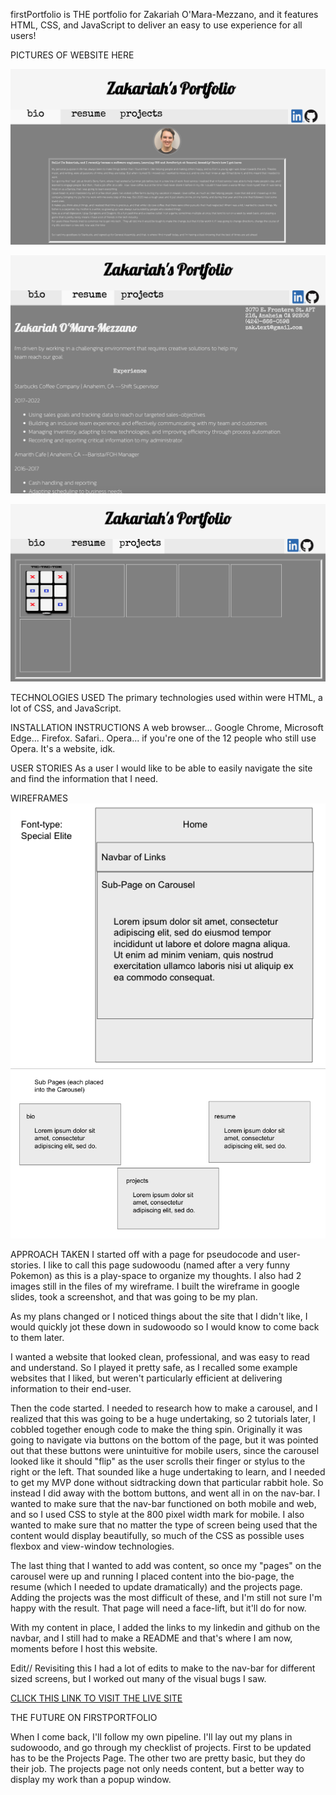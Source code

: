 firstPortfolio is THE portfolio for Zakariah O'Mara-Mezzano, and it features HTML, CSS, and JavaScript to deliver an easy to use experience for all users!

PICTURES OF WEBSITE HERE

![alt text](https://github.com/rancor38/firstPortfolio/blob/main/readme-bio.png?raw=true)

![alt text](https://github.com/rancor38/firstPortfolio/blob/main/readme-resume.png?raw=true)

![alt text](https://github.com/rancor38/firstPortfolio/blob/main/readme-projects.png?raw=true)

TECHNOLOGIES USED
The primary technologies used within were HTML, a lot of CSS, and JavaScript.

INSTALLATION INSTRUCTIONS
A web browser... Google Chrome, Microsoft Edge... Firefox. Safari.. Opera... if you're one of the 12 people who still use Opera.
It's a website, idk.

USER STORIES
As a user I would like to be able to easily navigate the site and find the information that I need.

WIREFRAMES
![alt text](https://github.com/rancor38/firstPortfolio/blob/main/wireframe1.png?raw=true)
![alt text](https://github.com/rancor38/firstPortfolio/blob/main/wireframe2.png?raw=true)

APPROACH TAKEN
I started off with a page for pseudocode and user-stories. I like to call this page sudowoodu (named after a very funny Pokemon) as this is a play-space to organize my thoughts. I also had 2 images still in the files of my wireframe. I built the wireframe in google slides, took a screenshot, and that was going to be my plan.

As my plans changed or I noticed things about the site that I didn't like, I would quickly jot these down in sudowoodo so I would know to come back to them later.

I wanted a website that looked clean, professional, and was easy to read and understand. So I played it pretty safe, as I recalled some example websites that I liked, but weren't particularly efficient at delivering information to their end-user. 

Then the code started. I needed to research how to make a carousel, and I realized that this was going to be a huge undertaking, so 2 tutorials later, I cobbled together enough code to make the thing spin. Originally it was going to navigate via buttons on the bottom of the page, but it was pointed out that these buttons were unintuitive for mobile users, since the carousel looked like it should "flip" as the user scrolls their finger or stylus to the right or the left. That sounded like a huge undertaking to learn, and I needed to get my MVP done without sidtracking down that particular rabbit hole.
So instead I did away with the bottom buttons, and went all in on the nav-bar.
I wanted to make sure that the nav-bar functioned on both mobile and web, and so I used CSS to style at the 800 pixel width mark for mobile.  I also wanted to make sure that no matter the type of screen being used that the content would display beautifully, so much of the CSS as possible uses flexbox and view-window technologies.

The last thing that I wanted to add was content, so once my "pages" on the carousel were up and running I placed content into the bio-page, the resume (which I needed to update dramatically) and the projects page. Adding the projects was the most difficult of these, and I'm still not sure I'm happy with the result. That page will need a face-lift, but it'll do for now.

With my content in place, I added the links to my linkedin and github on the navbar, and I still had to make a README and that's where I am now, moments before I host this website.

Edit// Revisiting this I had a lot of edits to make to the nav-bar for different sized screens, but I worked out many of the visual bugs I saw.

[CLICK THIS LINK TO VISIT THE LIVE SITE](https://zakariah.xyz/)

THE FUTURE ON FIRSTPORTFOLIO

When I come back, I'll follow my own pipeline. I'll lay out my plans in sudowoodo, and go through my checklist of projects. First to be updated has to be the Projects Page. The other two are pretty basic, but they do their job. The projects page not only needs content, but a better way to display my work than a popup window.